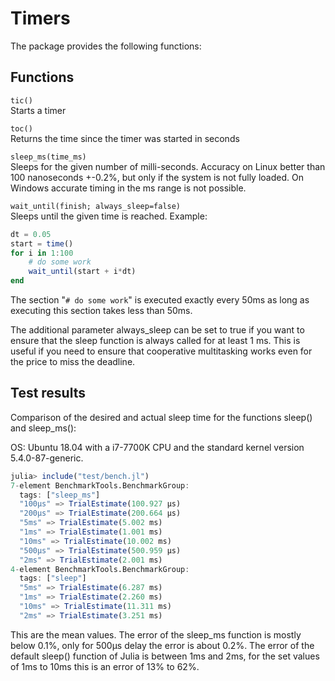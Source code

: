 # Timers

The package provides the following functions:

## Functions
```tic()```  
Starts a timer

```toc()```  
Returns the time since the timer was started in seconds

```sleep_ms(time_ms)```  
Sleeps for the given number of milli-seconds. Accuracy on Linux better than 100 nanoseconds +-0.2%, but only if the system is not fully loaded. On Windows accurate timing in the ms range is not possible.

```wait_until(finish; always_sleep=false)```  
Sleeps until the given time is reached. Example:
```julia
dt = 0.05
start = time()
for i in 1:100
    # do some work
    wait_until(start + i*dt)
end
```
The section "```# do some work```" is executed exactly every 50ms as long as executing this section takes less than 50ms.

The additional parameter always_sleep can be set to true if you want to ensure that the sleep function
is always called for at least 1 ms. This is useful if you need to ensure that cooperative multitasking
works even for the price to miss the deadline.

## Test results
Comparison of the desired and actual sleep time for the functions sleep() and sleep_ms():

OS: Ubuntu 18.04 with a i7-7700K CPU and the standard kernel version 5.4.0-87-generic.
```julia
julia> include("test/bench.jl")
7-element BenchmarkTools.BenchmarkGroup:
  tags: ["sleep_ms"]
  "100µs" => TrialEstimate(100.927 μs)
  "200µs" => TrialEstimate(200.664 μs)
  "5ms" => TrialEstimate(5.002 ms)
  "1ms" => TrialEstimate(1.001 ms)
  "10ms" => TrialEstimate(10.002 ms)
  "500µs" => TrialEstimate(500.959 μs)
  "2ms" => TrialEstimate(2.001 ms)
4-element BenchmarkTools.BenchmarkGroup:
  tags: ["sleep"]
  "5ms" => TrialEstimate(6.287 ms)
  "1ms" => TrialEstimate(2.260 ms)
  "10ms" => TrialEstimate(11.311 ms)
  "2ms" => TrialEstimate(3.251 ms)
```
This are the mean values. The error of the sleep_ms function is mostly below 0.1%, only for 500µs delay the error is about 0.2%. The error of the default sleep() function of Julia is between 1ms and 2ms, for the set values of 1ms to 10ms this is an error of 13% to 62%.